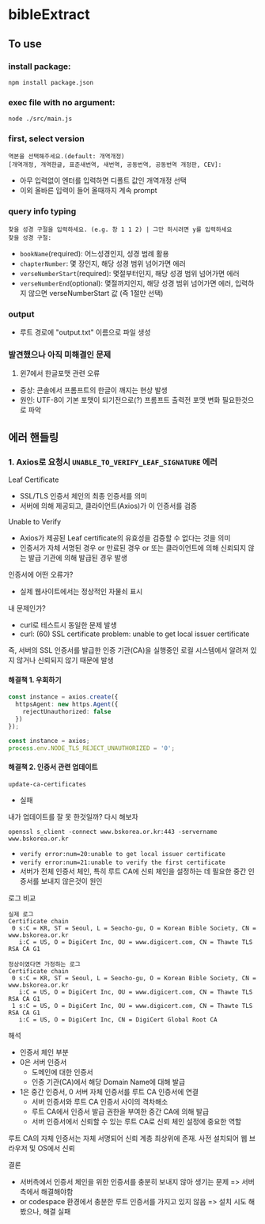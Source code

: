 # bibleExtract

## To use

### install package:

`npm install package.json`

### exec file with no argument:

`node ./src/main.js`

### first, select version

```text
역본을 선택해주세요.(default: 개역개정)
[개역개정, 개역한글, 표준새번역, 새번역, 공동번역, 공동번역 개정판, CEV]:
```

- 아무 입력없이 엔터를 입력하면 디폴트 값인 개역개정 선택
- 이외 올바른 입력이 들어 올때까지 계속 prompt

### query info typing

```text
찾을 성경 구절을 입력하세요. (e.g. 창 1 1 2) | 그만 하시려면 y를 입력하세요
찾을 성경 구절:
```

- `bookName`(required): 어느성경인지, 성경 범례 활용
- `chapterNumber`: 몇 장인지, 해당 성경 범위 넘어가면 에러
- `verseNumberStart`(required): 몇절부터인지, 해당 성경 범위 넘어가면 에러
- `verseNumberEnd`(optional): 몇절까지인지, 해당 성경 범위 넘어가면 에러, 입력하지 않으면 verseNumberStart 값 (즉 1절만 선택)

### output

- 루트 경로에 "output.txt" 이름으로 파일 생성

### 발견했으나 아직 미해결인 문제

1. 윈7에서 한글포맷 관련 오류

- 증상: 콘솔에서 프롬프트의 한글이 깨지는 현상 발생
- 원인: UTF-8이 기본 포맷이 되기전으로(?) 프롬프트 출력전 포맷 변화 필요한것으로 파악

## 에러 핸들링

### 1. Axios로 요청시 `UNABLE_TO_VERIFY_LEAF_SIGNATURE` 에러

Leaf Certificate

- SSL/TLS 인증서 체인의 최종 인증서를 의미
- 서버에 의해 제공되고, 클라이언트(Axios)가 이 인증서를 검증

Unable to Verify

- Axios가 제공된 Leaf certificate의 유효성을 검증할 수 없다는 것을 의미
- 인증서가 자체 서명된 경우 or 만료된 경우 or 또는 클라이언트에 의해 신뢰되지 않는 발급 기관에 의해 발급된 경우 발생

인증서에 어떤 오류가?

- 실제 웹사이트에서는 정상적인 자물쇠 표시

내 문제인가?

- curl로 테스트시 동일한 문제 발생
- curl: (60) SSL certificate problem: unable to get local issuer certificate

즉, 서버의 SSL 인증서를 발급한 인증 기관(CA)을 실행중인 로컬 시스템에서  알려져 있지 않거나 신뢰되지 않기 때문에 발생

#### 해결책 1. 우회하기

```typescript
const instance = axios.create({
  httpsAgent: new https.Agent({
    rejectUnauthorized: false
  })
});
```

```typescript
const instance = axios;
process.env.NODE_TLS_REJECT_UNAUTHORIZED = '0';
```

#### 해결책 2. 인증서 관련 업데이트

`update-ca-certificates`

- 실패

내가 업데이트를 잘 못 한것일까? 다시 해보자

`openssl s_client -connect www.bskorea.or.kr:443 -servername www.bskorea.or.kr`

- `verify error:num=20:unable to get local issuer certificate`
- `verify error:num=21:unable to verify the first certificate`
- 서버가 전체 인증서 체인, 특히 루트 CA에 신뢰 체인을 설정하는 데 필요한 중간 인증서를 보내지 않은것이 원인

로그 비교

```text
실제 로그
Certificate chain
 0 s:C = KR, ST = Seoul, L = Seocho-gu, O = Korean Bible Society, CN = www.bskorea.or.kr
   i:C = US, O = DigiCert Inc, OU = www.digicert.com, CN = Thawte TLS RSA CA G1
```

```text
정상이였다면 가정하는 로그
Certificate chain
 0 s:C = KR, ST = Seoul, L = Seocho-gu, O = Korean Bible Society, CN = www.bskorea.or.kr
   i:C = US, O = DigiCert Inc, OU = www.digicert.com, CN = Thawte TLS RSA CA G1
 1 s:C = US, O = DigiCert Inc, OU = www.digicert.com, CN = Thawte TLS RSA CA G1
   i:C = US, O = DigiCert Inc, CN = DigiCert Global Root CA
```

해석

- 인증서 체인 부분
- 0은 서버 인증서
  - 도메인에 대한 인증서
  - 인증 기관(CA)에서 해당 Domain Name에 대해 발급
- 1은 중간 인증서, 0 서버 자체 인증서를 루트 CA 인증서에 연결
  - 서버 인증서와 루트 CA 인증서 사이의 격차해소
  - 루트 CA에서 인증서 발급 권한을 부여한 중간 CA에 의해 발급
  - 서버 인증서에서 신뢰할 수 있는 루트 CA로 신뢰 체인 설정에 중요한 역할

루트 CA의 자체 인증서는 자체 서명되어 신뢰 계층 최상위에 존재. 사전 설치되어 웹 브라우저 및 OS에서 신뢰

결론

- 서버측에서 인증서 체인을 위한 인증서를 충분히 보내지 않아 생기는 문제 => 서버 측에서 해결해야함
- or codespace 환경에서 충분한 루트 인증서를 가지고 있지 않음 => 설치 시도 해봤으나, 해결 실패